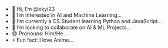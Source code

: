 - 👋 Hi, I’m @ekyi23
- 👀 I’m interested in AI and Machine Learning...
- 🌱 I’m currently a CS Student learning Python and JavaScript...
- 💞️ I’m looking to collaborate on AI & ML Projects...
- 😄 Pronouns: Him/He...
- ⚡ Fun fact: I love Anime...

<!---
santan-ekyi/santan-ekyi is a ✨ special ✨ repository because its `README.md` (this file) appears on your GitHub profile.
You can click the Preview link to take a look at your changes.
--->
